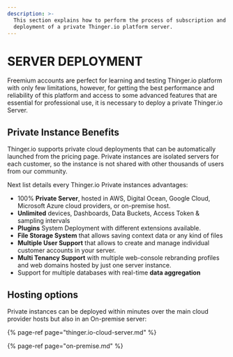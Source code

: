 ```yaml
---
description: >-
  This section explains how to perform the process of subscription and
  deployment of a private Thinger.io platform server.
---
```


# SERVER DEPLOYMENT

Freemium accounts are perfect for learning and testing Thinger.io platform with only few limitations, however, for getting the best performance and reliability of this platform and access to some advanced features that are essential for professional use, it is necessary to deploy a private Thinger.io Server. 

## Private Instance Benefits

Thinger.io supports private cloud deployments that can be automatically launched from the pricing page. Private instances are isolated servers for each customer, so the instance is not shared with other thousands of users from our community. 

Next list details every Thinger.io Private instances advantages: 

* 100% **Private Server**, hosted in AWS, Digital Ocean, Google Cloud, Microsoft Azure cloud providers, or on-premise host.
* **Unlimited** devices, Dashboards, Data Buckets, Access Token & sampling intervals
* **Plugins** System Deployment with different extensions available. 
* **File Storage System** that allows saving context data or any kind of files
* **Multiple User Support** that allows to create and manage individual customer accounts in your server.  
* **Multi Tenancy Support** with multiple web-console rebranding profiles and web domains hosted by just one server instance.  
* Support for multiple databases with real-time **data aggregation**

## Hosting options

Private instances can be deployed within minutes over the main cloud provider hosts but also in an On-premise server:

{% page-ref page="thinger.io-cloud-server.md" %}

{% page-ref page="on-premise.md" %}



